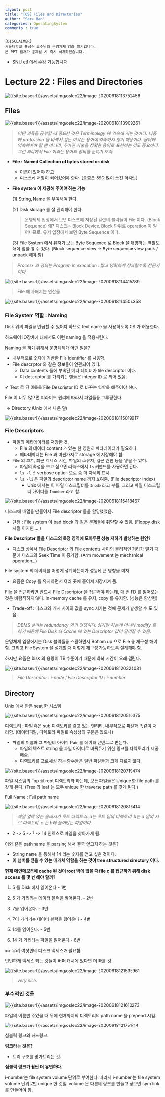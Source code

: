 ```yaml
---
layout: post
title: "[OS] Files and Directories"
author: "Sara Han"
categories : OperatingSystem
comments : true
---
```


```
[DISCLAIMER]
서울대학교 홍성수 교수님의 운영체제 강좌 필기입니다. 
본 PPT 캡처가 문제될 시 즉시 삭제하겠습니다. 
```

* [SNU etl 에서 수강 가능합니다](http://etl.snu.ac.kr/)

# Lecture 22 : Files and Directories 

![{{site.baseurl}}/assets/img/oslec22/image-20200618113752456]({{site.baseurl}}/assets/img/oslec22/image-20200618113752456.png)



## Files 

![{{site.baseurl}}/assets/img/oslec22/image-20200618113909261]({{site.baseurl}}/assets/img/oslec22/image-20200618113909261.png)

> *어떤 과목을 공부할 때 중요한 것은 Terminology 에 익숙해 지는 것이다. 나중에 profession 을 바꿔서 힘든 이유는 용어에 익숙하지 않기 때문이다. 용어에 익숙해져야 할 뿐 아니라, 주어진 기술을 정확한 용어로 표현하는 것도 중요하다. 그런 의미에서 File 이라는 용어의 정의를 눈여겨 보자.* 

* **File : Named Collection of bytes stored on disk** 

  * 이름이 있어야 하고 
  * 디스크에 저장이 되어있어야 한다. (요즘은 SSD 많이 쓰긴 하지만)

* **File system 이 제공해 주어야 하는 기능** 

  (1) String, Name 을 부여해야 한다. 

  (2) Disk storage 를 잘 관리해야 한다. 

  > 운영체제 입장에서 보면 디스크에 저장된 일련의 블럭들이 File 이다. (Block Sequence) 왜? 디스크는 Block Device, Block 단위로 operation 이 일어나므로. 유저 입장에서 보면 Byte Sequence 이다. 

  (3) File System 에서 유저가 보는 Byte Sequence 로 Block 을 매핑하는 역할도 해야 함을 알 수 있다. (Block sequence view -> Byte sequence view pack / unpack 해야 함)



> *Process 의 정의는 Program in execution : 짧고 명확하게 정의할수록 전문가이다.* 



![{{site.baseurl}}/assets/img/oslec22/image-20200618114415789]({{site.baseurl}}/assets/img/oslec22/image-20200618114415789.png)

> File 에 가해지는 연산들 



![{{site.baseurl}}/assets/img/oslec22/image-20200618114504358]({{site.baseurl}}/assets/img/oslec22/image-20200618114504358.png)

### File System 역할 : Naming 

Disk 위의 파일을 언급할 수 있어야 하므로 text name 을 사용하도록 OS 가 허용한다. 

하드웨어 IO장치에 대해서도 이런 naming 을 적용시킨다. 

Naming 을 하기 위해서 운영체제가 어떤 일을? 

* 내부적으로 숫자에 기반한 File identifier 를 사용함. 
* File descriptor 와 같은 정보들이 연관되어 있다. 
  * Data contents 들에 부속된 메타 데이터가 file descriptor 이다. 
  * 이 descriptor 를 가리키는 핸들은 integer ID 로 되어 있음. 

✔ Text 로 된 이름을 File Descriptor ID 로 바꾸는 역할을 해주어야 한다. 



File 이 너무 많으면 피라미드 원리에 따라서 파일들을 그루핑한다. 

​	=> Directory (Unix 에서 나온 말)



![{{site.baseurl}}/assets/img/oslec22/image-20200618115019917]({{site.baseurl}}/assets/img/oslec22/image-20200618115019917.png)

### File Descriptors 

* 파일의 메타데이터를 저장한 것. 
  * File 의 데이터 content 가 있는 한 영원히 메타데이터가 필요하다. 
  * 메타데이터는 File 과 마찬가지로 storage 에 저장해야 함. 
* File 의 크기, 최근 액세스 시간, 파일의 소유자, 접근 권한 등을 넣을 수 있다. 
  * 파일의 속성을 보고 싶으면 리눅스에서 `ls` 커맨드를 사용하면 된다. 
  * `ls -l` 은 verbose option 으로 좀 더 자세히 표시. 
  * `ls -li` 은 파일의 descriptor name 까지 보여줌. (File descriptor index)
    * Unix 에서는 이 파일 디스크립터를 `Inode` 라고 부름. 그리고 파일 디스크립터 아이디를 `Inumber` 라고 함. 

![{{site.baseurl}}/assets/img/oslec22/image-20200618115418467]({{site.baseurl}}/assets/img/oslec22/image-20200618115418467.png)

디스크에 배열을 만들어서 File descriptor 들을 할당했었음. 

* 단점 : File system 이 bad block 과 같은 문제들에 취약할 수 있음. (Floppy disk 시절 이지만 ... )



**File Descriptor 들을 디스크의 특정 영역에 모아두면 성능 저하가 발생하는 원인?**

* 디스크 상에서 File Descriptor 와 File contents 사이의 물리적인 거리가 멀기 때문에 디스크의 Seek Time 이 증가함. (Arm movement 는 mechanical operation...)

File system 의 데이터를 어떻게 설계하는지가 성능에 큰 영향을 미쳐 

* 요즘은 Copy 를 유지하면서 여러 곳에 흩어져 저장시켜 둠. 



File 을 접근하려면 반드시 File Descriptor 을 접근해야 하는데, 매 번 FD 를 읽어오는 것은 바람직하지 않다. in-memory cache 를 유지, copy 를 유지함. (성능은 향상됨)

* Trade-off : 디스크와 캐시 사이의 값을 sync 시키는 것에 문제가 발생할 수 도 있음. 

> *DBMS 분야는 redundancy 와의 전쟁이다. 읽기만 하는게 아니라 modify 를 하기 때문에 File Disk 와 Cache 에 있는 Descriptor 값이 달라질 수 있음.* 

운영체제 입장에서는 Disk 블럭들을 스캔하면서 Bottom up 으로 File 을 재구성 해야 함. 그리고 File System 을 설계할 때 이렇게 재구성 가능하도록 설계해야 함. 

하지만 요즘은 Disk 의 용량이 TB 수준이기 때문에 회복 시간이 오래 걸린다. 



![{{site.baseurl}}/assets/img/oslec22/image-20200618120324081]({{site.baseurl}}/assets/img/oslec22/image-20200618120324081.png)

> *File Descriptor : i-node / File Descriptor ID : i-number* 



## Directory 

Unix 에서 만든 neat 한 시스템 

![{{site.baseurl}}/assets/img/oslec22/image-20200618120510375]({{site.baseurl}}/assets/img/oslec22/image-20200618120510375.png)

디렉토리 : 파일 혹은 sub 디렉토리를 갖고 있는 엔티티. 내부적으로 파일과 똑같이 처리함. (데이터파일, 디렉토리 파일로 속성상의 구분은 있으나)

* 파일의 이름과 그 파일의 아이디 Pair 를 데이터 콘텐트로 받는다. 
  * 파일의 텍스트 string 을 파일 아이디로 바꿔주기 위한 링크를 디렉토리가 제공해줌. 
  * 디렉토리를 프로세싱 하는 함수들은 일반 파일들과 크게 다르지 않다. 



![{{site.baseurl}}/assets/img/oslec22/image-20200618120719474]({{site.baseurl}}/assets/img/oslec22/image-20200618120719474.png)

파일 시스템의 Top 을 root 디렉토리라 하는데, 모든 파일들은 Unique 한 file path 를 갖게 된다. (Tree 의 leaf 는 모두 unique 한 traverse path 를 갖게 된다.)

Full Name : Full path name 

![{{site.baseurl}}/assets/img/oslec22/image-20200618120816414]({{site.baseurl}}/assets/img/oslec22/image-20200618120816414.png)

>  *제일 앞에 있는 슬래시가 루트 디렉토리. a는 루트 밑의 디렉토리. b는 a 밑의 서브 디렉토리. c 는 b에 들어있는 파일이다.* 

* 2 -> 5 -> 7 -> 14 인덱스로 파일을 찾아가게 됨. 

이와 같은 path name 을 parsing 해서 결국 얻고자 하는 것은? 

* String name 을 통해서 14 라는 숫자를 얻고 싶은 것이다. 
* **이 넘버를 얻을 수 있는 매개체 역할을 하는 것이 tree structured directory 이다.** 



**현재 메인메모리에 cache 된 것이 root 밖에 없을 때 file c 를 접근하기 위해 disk access 를 몇 번 해야 할까?**

1) 5 를 Disk 에서 읽어온다 - 1번 

2) 5 가 가리키는 데이터 블럭을 읽어온다. - 2번 

3) 7을 읽어온다. - 3번 

4) 7이 가리키는 데이터 블럭을 읽어온다 - 4번 

5) 14를 읽어온다. - 5번 

6) 14 가 가리키는 파일을  읽어온다 - 6번 

=> 무려 여섯번의 디스크 액세스가 필요함. 

빈번하게 액세스 되는 것들이 버퍼 캐시에 있다면 더 빠를 것. 



![{{site.baseurl}}/assets/img/oslec22/image-20200618121535961]({{site.baseurl}}/assets/img/oslec22/image-20200618121535961.png)

> *very nice.* 





### 부수적인 것들 

![{{site.baseurl}}/assets/img/oslec22/image-20200618121610273]({{site.baseurl}}/assets/img/oslec22/image-20200618121610273.png)

파일의 이름만 주었을 때 뒤에 현재까지의 디렉토리의 path name 을 prepend 시킴. 



![{{site.baseurl}}/assets/img/oslec22/image-20200618121751714]({{site.baseurl}}/assets/img/oslec22/image-20200618121751714.png)

심볼릭 링크와 하드링크. 

**링크라는 것은?** 

* 트리 구조를 망가트리는 것.

**심볼릭 링크가 훨씬 더 유연하다.** 

i-number는 file system volume 단위로 부여한다. 따라서 i-number 는 file system volume 단위로만 unique 한 것임. volume 은 다른데 링크를 만들고 싶으면 sym link 를 만들어야 함. 